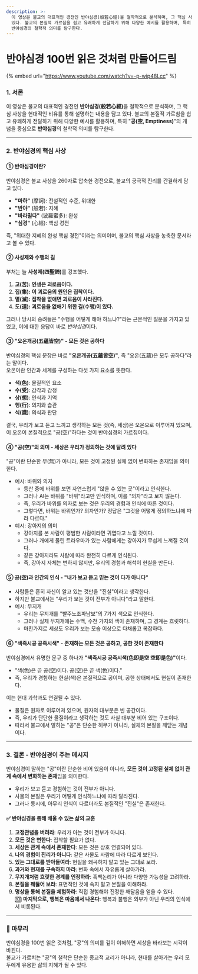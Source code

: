 ```yaml
---
description: >-
  이 영상은 불교의 대표적인 경전인 반야심경(般若心經)을 철학적으로 분석하며, 그 핵심 사상을 현대적인 비유를 통해 설명하는 내용을 담고
  있다. 불교의 본질적 가르침을 쉽고 유쾌하게 전달하기 위해 다양한 예시를 활용하며, 특히 "공(空, Emptiness)"의 개념을 중심으로
  반야심경의 철학적 의미를 탐구한다.
---
```


# 반야심경 100번 읽은 것처럼 만들어드림

{% embed url="https://www.youtube.com/watch?v=-p-wip48Lcc" %}

### **1. 서론**

이 영상은 불교의 대표적인 경전인 **반야심경(般若心經)**&#xC744; 철학적으로 분석하며, 그 핵심 사상을 현대적인 비유를 통해 설명하는 내용을 담고 있다. 불교의 본질적 가르침을 쉽고 유쾌하게 전달하기 위해 다양한 예시를 활용하며, 특히 "**공(空, Emptiness)**"의 개념을 중심으로 **반야심경**의 철학적 의미를 탐구한다.

***

### **2. 반야심경의 핵심 사상**

#### **① 반야심경이란?**

반야심경은 불교 사상을 260자로 압축한 경전으로, 불교의 궁극적 진리를 간결하게 담고 있다.

* **"마하"** (摩訶): 전설적인 수준, 위대한
* **"반야"** (般若): 지혜
* **"바라밀다"** (波羅蜜多): 완성
* **"심경"** (心經): 핵심 경전

즉, "위대한 지혜의 완성 핵심 경전"이라는 의미이며, 불교의 핵심 사상을 농축한 문서라고 볼 수 있다.

#### **② 사성제와 수행의 길**

부처는 늘 **사성제(四聖諦)**&#xB97C; 강조했다.

1. **고(苦): 인생은 괴로움이다.**
2. **집(集): 이 괴로움의 원인은 집착이다.**
3. **멸(滅): 집착을 없애면 괴로움이 사라진다.**
4. **도(道): 괴로움을 없애기 위한 길(수행)이 있다.**

그러나 당시의 승려들은 "수행을 어떻게 해야 하느냐?"라는 근본적인 질문을 가지고 있었고, 이에 대한 응답이 바로 _반야심&#xACBD;_&#xC774;다.

#### **③ "오온개공(五蘊皆空)" - 모든 것은 공하다**

반야심경의 핵심 문장은 바로 **"오온개공(五蘊皆空)"**, 즉 "오온(五蘊)은 모두 공하다"라는 말이다.\
오온이란 인간과 세계를 구성하는 다섯 가지 요소를 뜻한다.

* **색(色)**: 물질적인 요소
* **수(受)**: 감각과 감정
* **상(想)**: 인식과 기억
* **행(行)**: 의지와 습관
* **식(識)**: 의식과 판단

결국, 우리가 보고 듣고 느끼고 생각하는 모든 것(즉, 세상)은 오온으로 이루어져 있으며, 이 오온이 본질적으로 "공(空)"하다는 것이 반야심경의 가르침이다.

#### **④ "공(空)"의 의미 - 세상은 우리가 정의하는 것에 달려 있다**

"공"이란 단순한 무(無)가 아니라, 모든 것이 고정된 실체 없이 변화하는 존재임을 의미한다.

* 예시: 바위와 의자
  * 등산 중에 바위를 보면 자연스럽게 "앉을 수 있는 곳"이라고 인식한다.
  * 그러나 AI는 바위를 "바위"라고만 인식하며, 이를 "의자"라고 보지 않는다.
  * 즉, 우리가 바위를 의자로 보는 것은 우리의 경험과 인식에 따른 것이다.
  * 그렇다면, 바위는 바위인가? 의자인가? 정답은 "그것을 어떻게 정의하느냐에 따라 다르다."
* 예시: 강아지의 의미
  * 강아지를 본 사람이 평범한 사람이라면 귀엽다고 느낄 것이다.
  * 그러나 개에게 물린 트라우마가 있는 사람에게는 강아지가 무섭게 느껴질 것이다.
  * 같은 강아지라도 사람에 따라 완전히 다르게 인식된다.
  * 즉, 강아지 자체는 변하지 않지만, 우리의 경험과 해석이 현실을 만든다.

#### **⑤ 공(空)과 인간의 인식 - "내가 보고 듣고 믿는 것이 다가 아니다"**

* 사람들은 흔히 자신이 알고 있는 것만을 "진실"이라고 생각한다.
* 하지만 불교에서는 "우리가 보는 것이 전부가 아니다"라고 말한다.
* 예시: 무지개
  * 우리는 무지개를 "빨주노초파남보"의 7가지 색으로 인식한다.
  * 그러나 실제 무지개에는 수백, 수천 가지의 색이 존재하며, 그 경계는 흐릿하다.
  * 마찬가지로 세상도 우리가 보는 모습 이상으로 다채롭고 복잡하다.

#### **⑥ "색즉시공 공즉시색" - 존재하는 모든 것은 공하고, 공한 것이 존재한다**

반야심경에서 유명한 문구 중 하나가 **"색즉시공 공즉시색(色即是空 空即是色)"**&#xC774;다.

* "색(色)은 곧 공(空)이다. 공(空)은 곧 색(色)이다."
* 즉, 우리가 경험하는 현실(색)은 본질적으로 공이며, 공한 상태에서도 현실이 존재한다.

이는 현대 과학과도 연결될 수 있다.

* 물질은 원자로 이루어져 있으며, 원자의 대부분은 빈 공간이다.
* 즉, 우리가 단단한 물질이라고 생각하는 것도 사실 대부분 비어 있는 구조이다.
* 따라서 불교에서 말하는 "공"은 단순한 허무가 아니라, 실체의 본질을 깨닫는 개념이다.

***

### **3. 결론 - 반야심경이 주는 메시지**

반야심경이 말하는 "공"이란 단순한 비어 있음이 아니라, **모든 것이 고정된 실체 없이 관계 속에서 변화하는 존재**임을 의미한다.

* 우리가 보고 듣고 경험하는 것이 전부가 아니다.
* 사물의 본질은 우리가 어떻게 인식하느냐에 따라 달라진다.
* 그러나 동시에, 아무리 인식이 다르더라도 본질적인 "진실"은 존재한다.

#### **✅ 반야심경을 통해 배울 수 있는 삶의 교훈**

1. **고정관념을 버려라**: 우리가 아는 것이 전부가 아니다.
2. **모든 것은 변한다**: 집착할 필요가 없다.
3. **세상은 관계 속에서 존재한다**: 모든 것은 상호 연결되어 있다.
4. **나의 경험이 진리가 아니다**: 같은 사물도 사람에 따라 다르게 보인다.
5. **있는 그대로를 받아들여라**: 현실을 왜곡하지 말고 있는 그대로 보라.
6. **과거와 현재를 구속하지 마라**: 변화 속에서 자유롭게 살아가라.
7. **무지개처럼 흐릿한 경계를 인정하라**: 흑백논리가 아니라 다양한 가능성을 고려하라.
8. **본질을 꿰뚫어 보라**: 표면적인 것에 속지 말고 본질을 이해하라.
9. **명상을 통해 본질을 체험하라**: 직접 경험해야 진정한 깨달음을 얻을 수 있다.\
   🔟 **마지막으로, 행복은 마음에서 나온다**: 행복과 불행은 외부가 아닌 우리의 인식에서 비롯된다.

***

### **📌 마무리**

반야심경을 100번 읽은 것처럼, "공"의 의미를 깊이 이해하면 세상을 바라보는 시각이 바뀐다.\
불교가 가르치는 "공"의 철학은 단순한 종교적 교리가 아니라, 현대를 살아가는 우리 모두에게 유용한 삶의 지혜가 될 수 있다.
